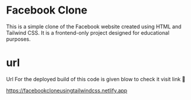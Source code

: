 # Facebook Clone

This is a simple clone of the Facebook website created using HTML and Tailwind CSS. It is a frontend-only project designed for educational purposes.




# url

Url For the deployed build of this code is given blow to check it visit link 🔗 

https://facebookcloneusingtailwindcss.netlify.app

